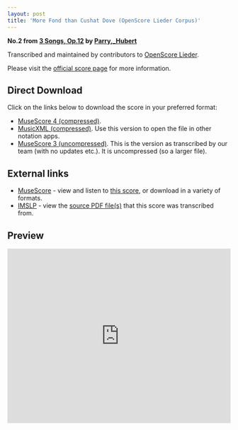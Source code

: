 ```yaml
---
layout: post
title: 'More Fond than Cushat Dove (OpenScore Lieder Corpus)'
---
```


__No.2 from [3 Songs, Op.12](https://fourscoreandmore.org/openscore/lieder/Parry,_Hubert/3_Songs,_Op.12/) by [Parry,_Hubert](https://fourscoreandmore.org/openscore/lieder/Parry,_Hubert)__

Transcribed and maintained by contributors to [OpenScore Lieder].

Please visit the [official score page] for more information.

[official score page]: https://musescore.com/openscore-lieder-corpus/scores/6434317
[OpenScore Lieder]: https://musescore.com/openscore-lieder-corpus

## Direct Download

Click on the links below to download the score in your preferred format:
- [MuseScore 4 (compressed)](https://fourscoreandmore.org/openscore/lieder/Parry,_Hubert/3_Songs,_Op.12/2_More_Fond_than_Cushat_Dove.mscz).
- [MusicXML (compressed)](https://fourscoreandmore.org/openscore/lieder/Parry,_Hubert/3_Songs,_Op.12/2_More_Fond_than_Cushat_Dove.mxl). Use this version to open the file in other notation apps.
- [MuseScore 3 (uncompressed)](https://raw.githubusercontent.com/OpenScore/Lieder/refs/heads/main/scores/Parry,_Hubert/3_Songs,_Op.12/2_More_Fond_than_Cushat_Dove/lc6434317.mscx). This is the version as transcribed by our team (with no updates etc.). It is uncompressed (so a larger file).

## External links

- [MuseScore] - view and listen to [this score][MuseScore], or download in a variety of formats.
- [IMSLP] - view the [source PDF file(s)][IMSLP] that this score was transcribed from.

[MuseScore]: https://musescore.com/score/6434317
[IMSLP]: https://imslp.org/wiki/Special:ReverseLookup/656649

## Preview

<iframe width="100%" height="394" src="https://musescore.com/openscore-lieder-corpus/scores/6434317/embed" frameborder="0" allowfullscreen allow="autoplay; fullscreen"></iframe>
